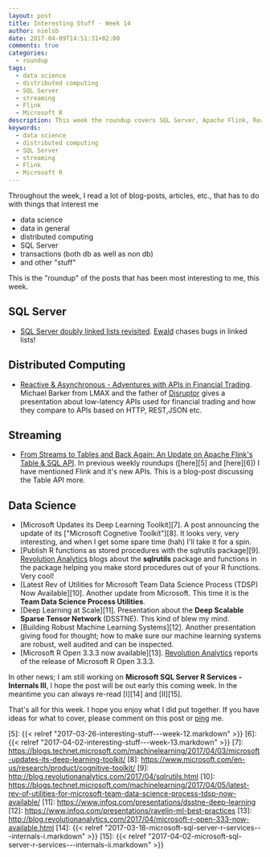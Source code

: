 ```yaml
---
layout: post
title: Interesting Stuff - Week 14
author: nielsb
date: 2017-04-09T14:51:31+02:00
comments: true
categories:
  - roundup
tags:
  - data science
  - distributed computing
  - SQL Server
  - streaming
  - Flink
  - Microsoft R
description: This week the roundup covers SQL Server, Apache Flink, Reactive Programming, Distributed Computing, Streaming and Data Science.
keywords:
  - data science
  - distributed computing
  - SQL Server
  - streaming
  - Flink
  - Microsoft R   
---
```


Throughout the week, I read a lot of blog-posts, articles, etc., that has to do with things that interest me

* data science
* data in general
* distributed computing
* SQL Server
* transactions (both db as well as non db)
* and other "stuff"

This is the "roundup" of the posts that has been most interesting to me, this week. 

<!--more-->

## SQL Server

* [SQL Server doubly linked lists revisited][1]. [Ewald][ew] chases bugs in linked lists!

## Distributed Computing

* [Reactive & Asynchronous - Adventures with APIs in Financial Trading][2]. Michael Barker from LMAX and the father of [Disruptor][3] gives a presentation about low-latency APIs used for financial trading and how they compare to APIs based on HTTP, REST,JSON etc.

## Streaming

* [From Streams to Tables and Back Again: An Update on Apache Flink's Table & SQL API][4]. In previous weekly roundups ([here][5] and [here][6]) I have mentioned Flink and it's new APIs. This is a blog-post discussing the Table API more.

## Data Science

* [Microsoft Updates its Deep Learning Toolkit][7]. A post announcing the update of its ["Microsoft Cognetive Toolkit"][8]. It looks very, very interesting, and when I get some spare time (hah) I'll take it for a spin.
* [Publish R functions as stored procedures with the sqlrutils package][9]. [Revolution Analytics][re] blogs about the **sqlrutils** package and functions in the package helping you make stord procedures out of your R functions. Very cool!
* [Latest Rev of Utilities for Microsoft Team Data Science Process (TDSP) Now Available][10]. Another update from Microsoft. This time it is the **Team Data Science Process Utilities**.
* [Deep Learning at Scale][11]. Presentation about the **Deep Scalable Sparse Tensor Network** (DSSTNE). This kind of blew my mind.
* [Building Robust Machine Learning Systems][12]. Another presentation giving food for thought; how to make sure our machine learning systems are robust, well audited and can be inspected.
* [Microsoft R Open 3.3.3 now available][13]. [Revolution Analytics][re] reports of the release of Microsoft R Open 3.3.3.

In other news; I am still working on **Microsoft SQL Server R Services - Internals III**, I hope the post will be out early this coming week. In the meantime you can always re-read [I][14] and [II][15].

That's all for this week. I hope you enjoy what I did put together. If you have ideas for what to cover, please comment on this post or [ping][ma] me.

[ma]: mailto:niels.it.berglund@gmail.com
[mp]: https://blog.acolyer.org
[iq]: https://www.infoq.com/
[ew]: http://sqlonice.com/
[re]: http://blog.revolutionanalytics.com
[sqsk]: https://www.sqlskills.com
[1]: http://sqlonice.com/sql-server-doubly-linked-lists-revisited/
[2]: https://www.infoq.com/presentations/financial-trading-api
[3]: https://lmax-exchange.github.io/disruptor/
[4]: https://data-artisans.com/flink-table-sql-api-update/
[5]: {{< relref "2017-03-26-interesting-stuff---week-12.markdown" >}}
[6]: {{< relref "2017-04-02-interesting-stuff---week-13.markdown" >}}
[7]: https://blogs.technet.microsoft.com/machinelearning/2017/04/03/microsoft-updates-its-deep-learning-toolkit/
[8]: https://www.microsoft.com/en-us/research/product/cognitive-toolkit/
[9]: http://blog.revolutionanalytics.com/2017/04/sqlrutils.html
[10]: https://blogs.technet.microsoft.com/machinelearning/2017/04/05/latest-rev-of-utilities-for-microsoft-team-data-science-process-tdsp-now-available/
[11]: https://www.infoq.com/presentations/dsstne-deep-learning
[12]: https://www.infoq.com/presentations/ravelin-ml-best-practices
[13]: http://blog.revolutionanalytics.com/2017/04/microsoft-r-open-333-now-available.html
[14]: {{< relref "2017-03-18-microsoft-sql-server-r-services---internals-i.markdown" >}}
[15]: {{< relref "2017-04-02-microsoft-sql-server-r-services---internals-ii.markdown" >}}
